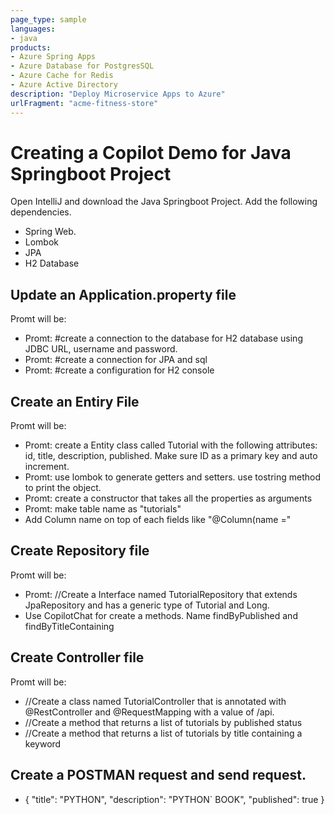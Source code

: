 ```yaml
---
page_type: sample
languages:
- java
products:
- Azure Spring Apps
- Azure Database for PostgresSQL
- Azure Cache for Redis
- Azure Active Directory
description: "Deploy Microservice Apps to Azure"
urlFragment: "acme-fitness-store"
---
```


# Creating a Copilot Demo for Java Springboot Project

Open IntelliJ and download the Java Springboot Project. Add the following dependencies.
* Spring Web.
* Lombok
* JPA
* H2 Database

## Update an Application.property file

Promt will be:

* Promt: #create a connection to the database for H2 database using JDBC URL, username and password.
* Promt: #create a connection for JPA and sql
* Promt: #create a configuration for H2 console

## Create an Entiry File

Promt will be:

* Promt: create a Entity class called Tutorial  with the following attributes: id, title, description, published. Make sure ID as a primary key and auto increment.
* Promt: use lombok to generate getters and setters. use tostring method to print the object.
* Promt: create a constructor that takes all the properties as arguments
* Promt: make table name as "tutorials"
* Add Column name on top of each fields like "@Column(name ="

## Create Repository file 

Promt will be:

* Promt: //Create a Interface named TutorialRepository that extends JpaRepository and has a generic type of Tutorial and Long.
* Use CopilotChat for create a methods. Name findByPublished and findByTitleContaining


## Create Controller file 

Promt will be:
* //Create a class named TutorialController that is annotated with @RestController and @RequestMapping with a value of /api.
* //Create a method that returns a list of tutorials by published status
* //Create a method that returns a list of tutorials by title containing a keyword


## Create a POSTMAN request and send request. 
* {
    "title": "PYTHON",
    "description": "PYTHON` BOOK",
    "published": true
}